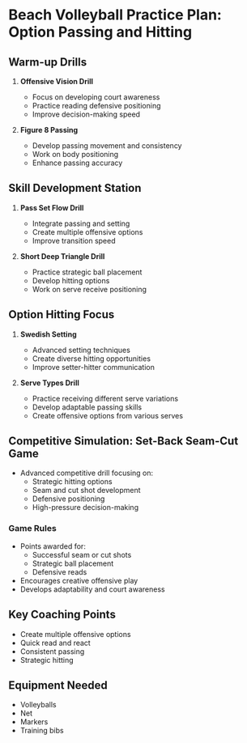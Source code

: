 # Beach Volleyball Practice Plan: Option Passing and Hitting

## Warm-up Drills
1. **Offensive Vision Drill**
   - Focus on developing court awareness
   - Practice reading defensive positioning
   - Improve decision-making speed

2. **Figure 8 Passing**
   - Develop passing movement and consistency
   - Work on body positioning
   - Enhance passing accuracy

## Skill Development Station
1. **Pass Set Flow Drill**
   - Integrate passing and setting
   - Create multiple offensive options
   - Improve transition speed

2. **Short Deep Triangle Drill**
   - Practice strategic ball placement
   - Develop hitting options
   - Work on serve receive positioning

## Option Hitting Focus
1. **Swedish Setting**
   - Advanced setting techniques
   - Create diverse hitting opportunities
   - Improve setter-hitter communication

2. **Serve Types Drill**
   - Practice receiving different serve variations
   - Develop adaptable passing skills
   - Create offensive options from various serves

## Competitive Simulation: Set-Back Seam-Cut Game
- Advanced competitive drill focusing on:
  * Strategic hitting options
  * Seam and cut shot development
  * Defensive positioning
  * High-pressure decision-making

### Game Rules
- Points awarded for:
  * Successful seam or cut shots
  * Strategic ball placement
  * Defensive reads
- Encourages creative offensive play
- Develops adaptability and court awareness

## Key Coaching Points
- Create multiple offensive options
- Quick read and react
- Consistent passing
- Strategic hitting

## Equipment Needed
- Volleyballs
- Net
- Markers
- Training bibs